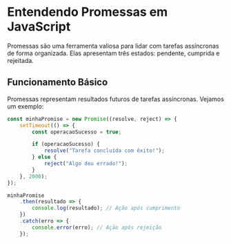 # Entendendo Promessas em JavaScript

Promessas são uma ferramenta valiosa para lidar com tarefas assíncronas de forma organizada. Elas apresentam três estados: pendente, cumprida e rejeitada.

## Funcionamento Básico

Promessas representam resultados futuros de tarefas assíncronas. Vejamos um exemplo:

```javascript
const minhaPromise = new Promise((resolve, reject) => {
    setTimeout(() => {
        const operacaoSucesso = true;

        if (operacaoSucesso) {
            resolve("Tarefa concluída com êxito!");
        } else {
            reject("Algo deu errado!");
        }
    }, 2000);
});

minhaPromise
    .then(resultado => {
        console.log(resultado); // Ação após cumprimento
    })
    .catch(erro => {
        console.error(erro); // Ação após rejeição
    });
